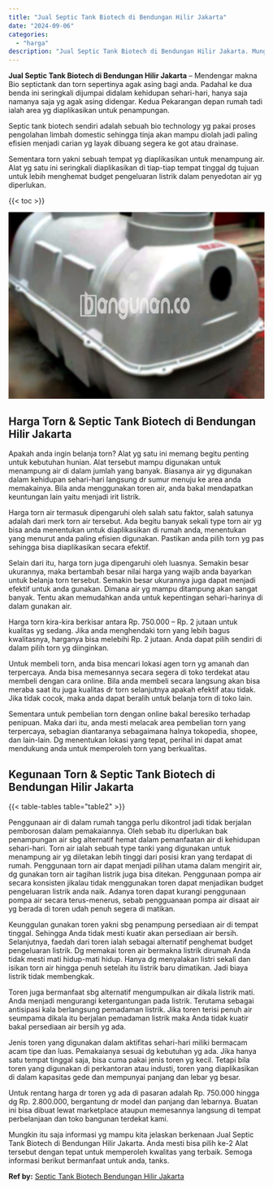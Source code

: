 ```yaml
---
title: "Jual Septic Tank Biotech di Bendungan Hilir Jakarta"
date: "2024-09-06"
categories: 
  - "harga"
description: "Jual Septic Tank Biotech di Bendungan Hilir Jakarta. Mungkin itu saja informasi yg mampu kita jelaskan berkenaan Jual Septic Tank Biotech di Bendungan Hilir..."
---
```


**Jual Septic Tank Biotech di Bendungan Hilir Jakarta** – Mendengar makna Bio septictank dan torn sepertinya agak asing bagi anda. Padahal ke dua benda ini seringkali dijumpai didalam kehidupan sehari-hari, hanya saja namanya saja yg agak asing didengar. Kedua Pekarangan depan rumah tadi ialah area yg diaplikasikan untuk penampungan.

Septic tank biotech sendiri adalah sebuah bio technology yg pakai proses pengolahan limbah domestic sehingga tinja akan mampu diolah jadi paling efisien menjadi carian yg layak dibuang segera ke got atau drainase.

Sementara torn yakni sebuah tempat yg diaplikasikan untuk menampung air. Alat yg satu ini seringkali diaplikasikan di tiap-tiap tempat tinggal dg tujuan untuk lebih menghemat budget pengeluaran listrik dalam penyedotan air yg diperlukan.

{{< toc >}}

![Jual Septic Tank Biotech di Bendungan Hilir Jakarta](/images/jual-bio-septictank-21.png)

## Harga Torn & Septic Tank Biotech di Bendungan Hilir Jakarta

Apakah anda ingin belanja torn? Alat yg satu ini memang begitu penting untuk kebutuhan hunian. Alat tersebut mampu digunakan untuk menampung air di dalam jumlah yang banyak. Biasanya air yg digunakan dalam kehidupan sehari-hari langsung dr sumur menuju ke area anda memakainya. Bila anda menggunakan toren air, anda bakal mendapatkan keuntungan lain yaitu menjadi irit listrik.

Harga torn air termasuk dipengaruhi oleh salah satu faktor, salah satunya adalah dari merk torn air tersebut. Ada begitu banyak sekali type torn air yg bisa anda menentukan untuk diaplikasikan di rumah anda, menentukan yang menurut anda paling efisien digunakan. Pastikan anda pilih torn yg pas sehingga bisa diaplikasikan secara efektif.

Selain dari itu, harga torn juga dipengaruhi oleh luasnya. Semakin besar ukurannya, maka bertambah besar nilai harga yang wajib anda bayarkan untuk belanja torn tersebut. Semakin besar ukurannya juga dapat menjadi efektif untuk anda gunakan. Dimana air yg mampu ditampung akan sangat banyak. Tentu akan memudahkan anda untuk kepentingan sehari-harinya di dalam gunakan air.

Harga torn kira-kira berkisar antara Rp. 750.000 – Rp. 2 jutaan untuk kualitas yg sedang. Jika anda menghendaki torn yang lebih bagus kwalitasnya, harganya bisa melebihi Rp. 2 jutaan. Anda dapat pilih sendiri di dalam pilih torn yg diinginkan.

Untuk membeli torn, anda bisa mencari lokasi agen torn yg amanah dan terpercaya. Anda bisa memesannya secara segera di toko terdekat atau membeli dengan cara online. Bila anda membeli secara langsung akan bisa meraba saat itu juga kualitas dr torn selanjutnya apakah efektif atau tidak. Jika tidak cocok, maka anda dapat beralih untuk belanja torn di toko lain.

Sementara untuk pembelian torn dengan online bakal beresiko terhadap penipuan. Maka dari itu, anda mesti melacak area pembelian torn yang terpercaya, sebagian diantaranya sebagaimana halnya tokopedia, shopee, dan lain-lain. Dg menentukan lokasi yang tepat, perihal ini dapat amat mendukung anda untuk memperoleh torn yang berkualitas.

## Kegunaan Torn & Septic Tank Biotech di Bendungan Hilir Jakarta

{{< table-tables table="table2" >}}

Penggunaan air di dalam rumah tangga perlu dikontrol jadi tidak berjalan pemborosan dalam pemakaiannya. Oleh sebab itu diperlukan bak penampungan air sbg alternatif hemat dalam pemanfaatan air di kehidupan sehari-hari. Torn air ialah sebuah type tanki yang digunakan untuk menampung air yg diletakan lebih tinggi dari posisi kran yang terdapat di rumah. Penggunaan torn air dapat menjadi pilihan utama dalam mengirit air, dg gunakan torn air tagihan listrik juga bisa ditekan. Penggunaan pompa air secara konsisten jikalau tidak menggunakan toren dapat menjadikan budget pengeluaran listrik anda naik. Adanya toren dapat kurangi penggunaan pompa air secara terus-menerus, sebab pengguanaan pompa air disaat air yg berada di toren udah penuh segera di matikan.

Keunggulan gunakan toren yakni sbg penampung persediaan air di tempat tinggal. Sehingga Anda tidak mesti kuatir akan persediaan air bersih. Selanjutnya, faedah dari toren ialah sebagai alternatif penghemat budget pengeluaran listrik. Dg memakai toren air bermakna listrik dirumah Anda tidak mesti mati hidup-mati hidup. Hanya dg menyalakan listri sekali dan isikan torn air hingga penuh setelah itu listrik baru dimatikan. Jadi biaya listrik tidak membengkak.

Toren juga bermanfaat sbg alternatif mengumpulkan air dikala listrik mati. Anda menjadi mengurangi ketergantungan pada listrik. Terutama sebagai antisipasi kala berlangsung pemadaman listrik. Jika toren terisi penuh air seumpama dikala itu berjalan pemadaman listrik maka Anda tidak kuatir bakal persediaan air bersih yg ada.

Jenis toren yang digunakan dalam aktifitas sehari-hari miliki bermacam acam tipe dan luas. Pemakaianya sesuai dg kebutuhan yg ada. Jika hanya satu tempat tinggal saja, bisa cuma pakai jenis toren yg kecil. Tetapi bila toren yang digunakan di perkantoran atau industi, toren yang diaplikasikan di dalam kapasitas gede dan mempunyai panjang dan lebar yg besar.

Untuk rentang harga dr toren yg ada di pasaran adalah Rp. 750.000 hingga dg Rp. 2.800.000, bergantung dr model dan panjang dan lebarnya. Buatan ini bisa dibuat lewat marketplace ataupun memesannya langsung di tempat perbelanjaan dan toko bangunan terdekat kami.

Mungkin itu saja informasi yg mampu kita jelaskan berkenaan Jual Septic Tank Biotech di Bendungan Hilir Jakarta. Anda mesti bisa pilih ke-2 Alat tersebut dengan tepat untuk memperoleh kwalitas yang terbaik. Semoga informasi berikut bermanfaat untuk anda, tanks.

**Ref by:** [Septic Tank Biotech Bendungan Hilir Jakarta](https://id.wikipedia.org/wiki/Septic)
